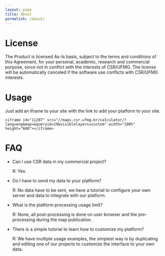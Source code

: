 ```yaml
---
layout: page
title: About
permalink: /about/
---
```


# License

The Product is licensed As-Is basis, subject to the terms and conditions of this Agreement, for your personal, academic, research and commercial purpose, since not in conflict with the interests of CSR/UFMG. The license will be automatically canceled if the software use conflicts with CSR/UFMG interests.

# Usage

Just add an iframe to your site with the link to add your platform to your site.

```
<iframe id="11287" src="//maps.csr.ufmg.br/calculator/?lang=eng&map=&queryid=19&visiblelayers=custom" width="100%" height="600"></iframe>
```

# FAQ

- Can I use CSR data in my commercial project?

   R: Yes.

- Do I have to send my data to your platform?
 
   R: No data have to be sent, we have a tutorial to configure your own server and data to integrate with our platform.

- What is the platform processing usage limit?
 
   R: None, all post-processing is done on user browser and the pre-processing during the map publication.

- There is a simple tutorial to learn how to customize my platform?
 
   R: We have multiple usage examples, the simplest way is  by duplicating and editing one of our projects to customize the interface to your own data.
